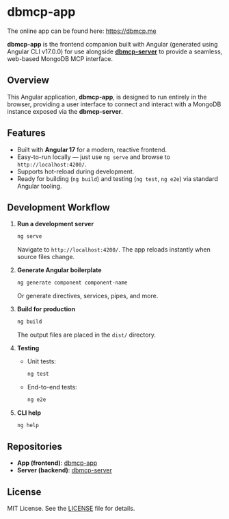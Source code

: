 # dbmcp-app

The online app can be found here: https://dbmcp.me

**dbmcp-app** is the frontend companion built with Angular (generated using Angular CLI v17.0.0) for use alongside [**dbmcp-server**](https://github.com/shoomkloom/dbmcp-server) to provide a seamless, web-based MongoDB MCP interface.

## Overview

This Angular application, **dbmcp-app**, is designed to run entirely in the browser, providing a user interface to connect and interact with a MongoDB instance exposed via the **dbmcp-server**.

## Features

- Built with **Angular 17** for a modern, reactive frontend.
- Easy-to-run locally — just use `ng serve` and browse to `http://localhost:4200/`.
- Supports hot-reload during development.
- Ready for building (`ng build`) and testing (`ng test`, `ng e2e`) via standard Angular tooling.

## Development Workflow

1. **Run a development server**  
   ```bash
   ng serve
   ```  
   Navigate to `http://localhost:4200/`. The app reloads instantly when source files change.

2. **Generate Angular boilerplate**  
   ```bash
   ng generate component component-name
   ```  
   Or generate directives, services, pipes, and more.

3. **Build for production**  
   ```bash
   ng build
   ```  
   The output files are placed in the `dist/` directory.

4. **Testing**  
   - Unit tests:  
     ```bash
     ng test
     ```  
   - End-to-end tests:  
     ```bash
     ng e2e
     ```

5. **CLI help**  
   ```bash
   ng help
   ```

## Repositories

- **App (frontend)**: [dbmcp-app](https://github.com/shoomkloom/dbmcp-app)  
- **Server (backend)**: [dbmcp-server](https://github.com/shoomkloom/dbmcp-server)

## License

MIT License. See the [LICENSE](LICENSE) file for details.
